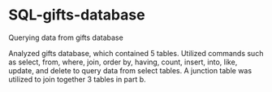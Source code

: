 # SQL-gifts-database
Querying data from gifts database

Analyzed gifts database, which contained 5 tables. Utilized commands such as select, from, where, join, order by, having, count, 
insert, into, like, update, and delete to query data from select tables. A junction table was utilized to join together 3 tables in part b.

